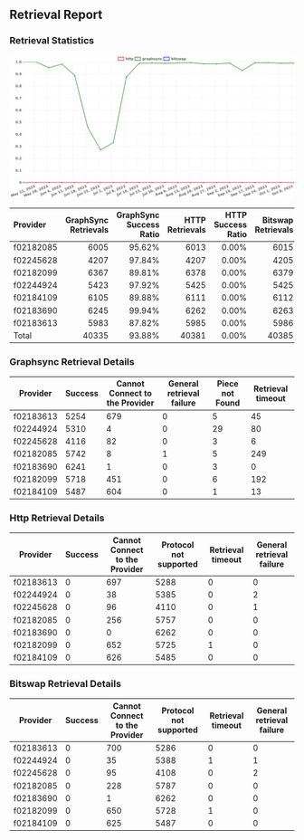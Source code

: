 ## Retrieval Report
### Retrieval Statistics
<img src="https://raw.githubusercontent.com/data-preservation-programs/filplus-checker-assets/main/filecoin-project/filecoin-plus-large-datasets/issues/1970/1696931443609.png"/>

| Provider  | GraphSync Retrievals | GraphSync Success Ratio | HTTP Retrievals | HTTP Success Ratio | Bitswap Retrievals | Bitswap Success Ratio |
| :-------- | -------------------: | ----------------------: | --------------: | -----------------: | -----------------: | --------------------: |
| f02182085 |                 6005 |                  95.62% |            6013 |              0.00% |               6015 |                 0.00% |
| f02245628 |                 4207 |                  97.84% |            4207 |              0.00% |               4205 |                 0.00% |
| f02182099 |                 6367 |                  89.81% |            6378 |              0.00% |               6379 |                 0.00% |
| f02244924 |                 5423 |                  97.92% |            5425 |              0.00% |               5425 |                 0.00% |
| f02184109 |                 6105 |                  89.88% |            6111 |              0.00% |               6112 |                 0.00% |
| f02183690 |                 6245 |                  99.94% |            6262 |              0.00% |               6263 |                 0.00% |
| f02183613 |                 5983 |                  87.82% |            5985 |              0.00% |               5986 |                 0.00% |
| Total     |                40335 |                  93.88% |           40381 |              0.00% |              40385 |                 0.00% |

### Graphsync Retrieval Details
| Provider  | Success | Cannot Connect to the Provider | General retrieval failure | Piece not Found | Retrieval timeout |
| --------- | ------- | ------------------------------ | ------------------------- | --------------- | ----------------- |
| f02183613 | 5254    | 679                            | 0                         | 5               | 45                |
| f02244924 | 5310    | 4                              | 0                         | 29              | 80                |
| f02245628 | 4116    | 82                             | 0                         | 3               | 6                 |
| f02182085 | 5742    | 8                              | 1                         | 5               | 249               |
| f02183690 | 6241    | 1                              | 0                         | 3               | 0                 |
| f02182099 | 5718    | 451                            | 0                         | 6               | 192               |
| f02184109 | 5487    | 604                            | 0                         | 1               | 13                |

### Http Retrieval Details
| Provider  | Success | Cannot Connect to the Provider | Protocol not supported | Retrieval timeout | General retrieval failure |
| --------- | ------- | ------------------------------ | ---------------------- | ----------------- | ------------------------- |
| f02183613 | 0       | 697                            | 5288                   | 0                 | 0                         |
| f02244924 | 0       | 38                             | 5385                   | 0                 | 2                         |
| f02245628 | 0       | 96                             | 4110                   | 0                 | 1                         |
| f02182085 | 0       | 256                            | 5757                   | 0                 | 0                         |
| f02183690 | 0       | 0                              | 6262                   | 0                 | 0                         |
| f02182099 | 0       | 652                            | 5725                   | 1                 | 0                         |
| f02184109 | 0       | 626                            | 5485                   | 0                 | 0                         |

### Bitswap Retrieval Details
| Provider  | Success | Cannot Connect to the Provider | Protocol not supported | Retrieval timeout | General retrieval failure |
| --------- | ------- | ------------------------------ | ---------------------- | ----------------- | ------------------------- |
| f02183613 | 0       | 700                            | 5286                   | 0                 | 0                         |
| f02244924 | 0       | 35                             | 5388                   | 1                 | 1                         |
| f02245628 | 0       | 95                             | 4108                   | 0                 | 2                         |
| f02182085 | 0       | 228                            | 5787                   | 0                 | 0                         |
| f02183690 | 0       | 1                              | 6262                   | 0                 | 0                         |
| f02182099 | 0       | 650                            | 5728                   | 1                 | 0                         |
| f02184109 | 0       | 625                            | 5487                   | 0                 | 0                         |

